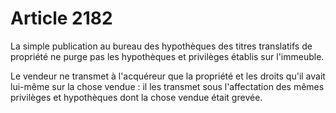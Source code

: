 # Article 2182

La simple publication au bureau des hypothèques des titres translatifs de propriété ne purge pas les hypothèques et privilèges établis sur l'immeuble.

Le vendeur ne transmet à l'acquéreur que la propriété et les droits qu'il avait lui-même sur la chose vendue : il les transmet sous l'affectation des mêmes privilèges et hypothèques dont la chose vendue était grevée.
